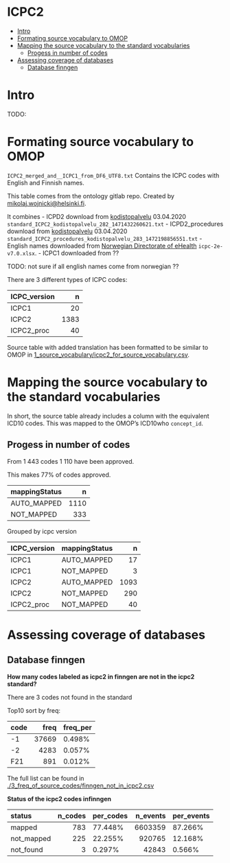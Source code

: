 ICPC2
================

  - [Intro](#intro)
  - [Formating source vocabulary to
    OMOP](#formating-source-vocabulary-to-omop)
  - [Mapping the source vocabulary to the standard
    vocabularies](#mapping-the-source-vocabulary-to-the-standard-vocabularies)
      - [Progess in number of codes](#progess-in-number-of-codes)
  - [Assessing coverage of databases](#assessing-coverage-of-databases)
      - [Database finngen](#database-finngen)

# Intro

TODO:

# Formating source vocabulary to OMOP

`ICPC2_merged_and__ICPC1_from_DF6_UTF8.txt` Contains the ICPC codes with
English and Finnish names.

This table comes from the ontology gitlab repo. Created by
<mikolaj.wojnicki@helsinki.fi>.

It combines - ICPD2 download from
[kodistopalvelu](https://version.helsinki.fi/ontology-group/ontologists/-/wikis/uploads/ce2ce4426b394ef58021b198b28869d4/Koodistopalvelu_ICPC2_v5_2020-04-03.xlsx)
03.04.2020 `standard_ICPC2_kodistopalvelu_282_1471432260621.txt` -
ICPD2\_procedures download from
[kodistopalvelu](https://version.helsinki.fi/ontology-group/ontologists/-/wikis/uploads/ca4885e34d5715029f3305e4fb222960/Koodistopalvelu_ICPC2_prosessikoodit_v5_2020-04-03.xlsx)
03.04.2020
`standard_ICPC2_procedures_kodistopalvelu_283_1472198856551.txt` -
English names downloaded from [Norwegian Directorate of
eHealth](https://ehelse.no/kodeverk/icpc-2e--english-version)
`icpc-2e-v7.0.xlsx`. - ICPC1 downloaded from ??

TODO: not sure if all english names come from norwegian ??

There are 3 different types of ICPC codes:

<div class="kable-table">

| ICPC\_version |    n |
| :------------ | ---: |
| ICPC1         |   20 |
| ICPC2         | 1383 |
| ICPC2\_proc   |   40 |

</div>

Source table with added translation has been formatted to be similar to
OMOP in
[1\_source\_vocabulary/icpc2\_for\_source\_vocabulary.csv](1_source_vocabulary/icpc2_for_source_vocabulary.csv).

# Mapping the source vocabulary to the standard vocabularies

In short, the source table already includes a column with the equivalent
ICD10 codes. This was mapped to the OMOP’s ICD10who `concept_id`.

## Progess in number of codes

From 1 443 codes 1 110 have been approved.

This makes 77% of codes approved.

<div class="kable-table">

| mappingStatus |    n |
| :------------ | ---: |
| AUTO\_MAPPED  | 1110 |
| NOT\_MAPPED   |  333 |

</div>

Grouped by icpc version

<div class="kable-table">

| ICPC\_version | mappingStatus |    n |
| :------------ | :------------ | ---: |
| ICPC1         | AUTO\_MAPPED  |   17 |
| ICPC1         | NOT\_MAPPED   |    3 |
| ICPC2         | AUTO\_MAPPED  | 1093 |
| ICPC2         | NOT\_MAPPED   |  290 |
| ICPC2\_proc   | NOT\_MAPPED   |   40 |

</div>

# Assessing coverage of databases

## Database finngen

**How many codes labeled as icpc2 in finngen are not in the icpc2
standard?**

There are 3 codes not found in the standard

Top10 sort by freq:

| code |  freq | freq\_per |
| :--- | ----: | :-------- |
| \-1  | 37669 | 0.498%    |
| \-2  |  4283 | 0.057%    |
| F21  |   891 | 0.012%    |

The full list can be found in
[./3\_freq\_of\_source\_codes/finngen\_not\_in\_icpc2.csv](./3_freq_of_source_codes/finngen_not_in_icpc2.csv)

**Status of the icpc2 codes infinngen**

| status      | n\_codes | per\_codes | n\_events | per\_events |
| :---------- | -------: | :--------- | --------: | :---------- |
| mapped      |      783 | 77.448%    |   6603359 | 87.266%     |
| not\_mapped |      225 | 22.255%    |    920765 | 12.168%     |
| not\_found  |        3 | 0.297%     |     42843 | 0.566%      |
